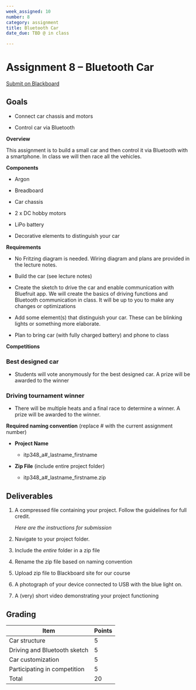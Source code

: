 ```yaml
---
week_assigned: 10
number: 8
category: assignment
title: Bluetooth Car
date_due: TBD @ in class

---
```

Assignment 8 – Bluetooth Car
============================

[Submit on Blackboard](https://blackboard.usc.edu/)

Goals
-----

-   Connect car chassis and motors

-   Control car via Bluetooth

**Overview**

This assignment is to build a small car and then control it via Bluetooth with a
smartphone. In class we will then race all the vehicles.

**Components**

-   Argon

-   Breadboard

-   Car chassis

-   2 x DC hobby motors

-   LiPo battery

-   Decorative elements to distinguish your car

**Requirements**

-   No Fritzing diagram is needed. Wiring diagram and plans are provided in the
    lecture notes.

-   Build the car (see lecture notes)

-   Create the sketch to drive the car and enable communication with Bluefruit
    app. We will create the basics of driving functions and Bluetooth
    communication in class. It will be up to you to make any changes or
    optimizations

-   Add some element(s) that distinguish your car. These can be blinking lights
    or something more elaborate.

-   Plan to bring car (with fully charged battery) and phone to class

**Competitions**

### **Best designed car**

-   Students will vote anonymously for the best designed car. A prize will be
    awarded to the winner

### **Driving tournament winner**

-   There will be multiple heats and a final race to determine a winner. A prize
    will be awarded to the winner.

**Required naming convention** (replace \# with the current assignment number)

-   **Project Name**

    -   itp348_a\#_lastname_firstname

-   **Zip File** (include entire project folder)

    -   itp348_a\#_lastname_firstname.zip

Deliverables
------------

1.  A compressed file containing your project. Follow the guidelines for full
    credit.

    *Here are the instructions for submission*

2.  Navigate to your project folder.

3.  Include the *entire* folder in a zip file

4.  Rename the zip file based on naming convention

5.  Upload zip file to Blackboard site for our course

6.  A photograph of your device connected to USB with the blue light on.

7.  A (very) short video demonstrating your project functioning

Grading
-------

| Item                         | Points |
|------------------------------|--------|
| Car structure                | 5      |
| Driving and Bluetooth sketch | 5      |
| Car customization            | 5      |
| Participating in competition | 5      |
| Total                        | 20     |
